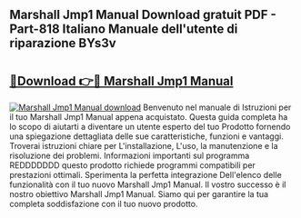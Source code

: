 ## Marshall Jmp1 Manual Download gratuit PDF - Part-818 Italiano Manuale dell'utente di riparazione BYs3v

# <h2><a href="http://dfdh1hs.blite.top/?on=Marshall+Jmp1+Manual">🔗Download 👉🔴 Marshall Jmp1 Manual</a></h2>

[![Marshall Jmp1 Manual download](https://i.imgur.com/lujVjoI.png)](http://dfdh1hs.blite.top/?on=Marshall+Jmp1+Manual)
Benvenuto nel manuale di Istruzioni per il tuo Marshall Jmp1 Manual appena acquistato. Questa guida completa ha lo scopo di aiutarti a diventare un utente esperto del tuo Prodotto fornendo una spiegazione dettagliata delle sue caratteristiche, funzioni e vantaggi. Troverai istruzioni chiare per L'installazione, L'uso, la manutenzione e la risoluzione dei problemi. Informazioni importanti sul programma REDDDDDDD questo prodotto richiede programmi compatibili per prestazioni ottimali. Sperimenta la perfetta integrazione Dell'elenco delle funzionalità con il tuo nuovo Marshall Jmp1 Manual. Il vostro successo è il nostro obiettivo Marshall Jmp1 Manual. Siamo qui per garantire la tua completa soddisfazione con il tuo nuovo prodotto.
